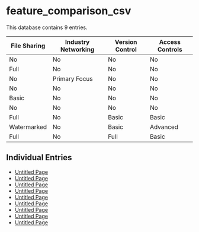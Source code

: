 # feature_comparison_csv

This database contains 9 entries.

| File Sharing | Industry Networking | Version Control | Access Controls |
| --- | --- | --- | --- |
| No | No | No | No |
| Full | No | No | No |
| No | Primary Focus | No | No |
| No | No | No | No |
| Basic | No | No | No |
| No | No | No | No |
| Full | No | Basic | Basic |
| Watermarked | No | Basic | Advanced |
| Full | No | Full | Basic |

## Individual Entries

- [Untitled Page](untitled-page.md)
- [Untitled Page](untitled-page.md)
- [Untitled Page](untitled-page.md)
- [Untitled Page](untitled-page.md)
- [Untitled Page](untitled-page.md)
- [Untitled Page](untitled-page.md)
- [Untitled Page](untitled-page.md)
- [Untitled Page](untitled-page.md)
- [Untitled Page](untitled-page.md)
